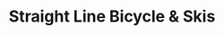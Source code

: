 ---
title: "Straight Line Bicycle & Skis"
url: /fernie/straight-line-bicycle-and-skis/
shop: bicycle
---